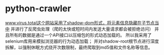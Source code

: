 # python-crawler

www.virus.total这个网站采用了shadow-dom形式，将元素信息隐藏在子节点当中
并进行了反爬虫处理（爬的太快或短时间内发送大量请求都会被拒绝访问）
并且所有的数据是通过一个API接口以压缩包的形式动态加载的。
所以我采用了selenium库用来模拟浏览器的行为动态加载；
并对shadow-root根节点进行深度拆解，以强制休眠方式绕开次数限制，最终爬取到md5值和文件名称等信息。
